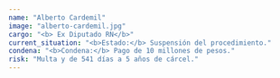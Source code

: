```yaml
---
name: "Alberto Cardemil"
image: "alberto-cardemil.jpg"
cargo: "<b> Ex Diputado RN</b>"
current_situation: "<b>Estado:</b> Suspensión del procedimiento."
condena: "<b>Condena:</b> Pago de 10 millones de pesos."
risk: "Multa y de 541 días a 5 años de cárcel."
---
```

